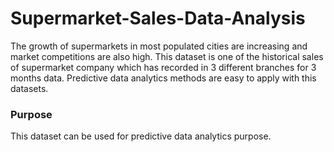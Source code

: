 # Supermarket-Sales-Data-Analysis

The growth of supermarkets in most populated cities are increasing and market competitions are also high. This dataset is one of the historical sales of supermarket company which has recorded in 3 different branches for 3 months data. Predictive data analytics methods are easy to apply with this datasets.



### Purpose

This dataset can be used for predictive data analytics purpose.


